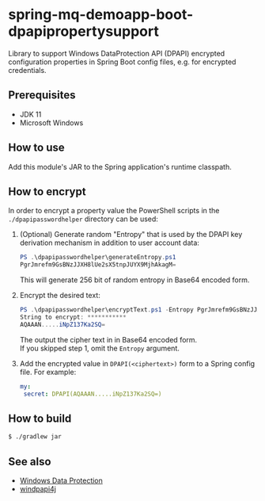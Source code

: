 # spring-mq-demoapp-boot-dpapipropertysupport

Library to support Windows DataProtection API (DPAPI) encrypted  
configuration properties in Spring Boot config files, e.g. for encrypted  
credentials.

## Prerequisites

- JDK 11
- Microsoft Windows

## How to use

Add this module's JAR to the Spring application's runtime classpath.

## How to encrypt

In order to encrypt a property value the PowerShell scripts in the
`./dpapipasswordhelper` directory can be used:

1. (Optional) Generate random "Entropy" that is used by the DPAPI key
   derivation mechanism in addition to user account data:
   ``` powershell
   PS .\dpapipasswordhelper\generateEntropy.ps1
   PgrJmrefm9GsBNzJJXH8lUe2sX5tnpJUYX9MjhAkagM=
   ```
   This will generate 256 bit of random entropy in Base64 encoded form.

2. Encrypt the desired text:
    ``` powershell
   PS .\dpapipasswordhelper\encryptText.ps1 -Entropy PgrJmrefm9GsBNzJJXH8lUe2sX5tnpJUYX9MjhAkagM=
   String to encrypt: ***********
   AQAAAN.....iNpZ137Ka2SQ=
   ```
   The output the cipher text in in Base64 encoded form.  
   If you skipped step 1, omit the `Entropy` argument.

3. Add the encrypted value in `DPAPI(<ciphertext>)` form to a Spring
   config file.
   For example:
   ``` yaml
   my:
    secret: DPAPI(AQAAAN.....iNpZ137Ka2SQ=)
   ```

## How to build

``` bash
$ ./gradlew jar
```

## See also
- [Windows Data Protection](https://docs.microsoft.com/en-us/previous-versions/ms995355(v%3Dmsdn.10))
- [windpapi4j](https://github.com/peter-gergely-horvath/windpapi4j)
